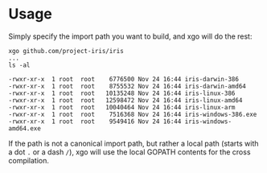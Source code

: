 # Usage

Simply specify the import path you want to build, and xgo will do the rest:

```shell
xgo github.com/project-iris/iris
...
ls -al
```
```text
-rwxr-xr-x  1 root  root    6776500 Nov 24 16:44 iris-darwin-386
-rwxr-xr-x  1 root  root    8755532 Nov 24 16:44 iris-darwin-amd64
-rwxr-xr-x  1 root  root   10135248 Nov 24 16:44 iris-linux-386
-rwxr-xr-x  1 root  root   12598472 Nov 24 16:44 iris-linux-amd64
-rwxr-xr-x  1 root  root   10040464 Nov 24 16:44 iris-linux-arm
-rwxr-xr-x  1 root  root    7516368 Nov 24 16:44 iris-windows-386.exe
-rwxr-xr-x  1 root  root    9549416 Nov 24 16:44 iris-windows-amd64.exe
```

If the path is not a canonical import path, but rather a local path (starts with
a dot `.` or a dash `/`), xgo will use the local GOPATH contents for the cross
compilation.
